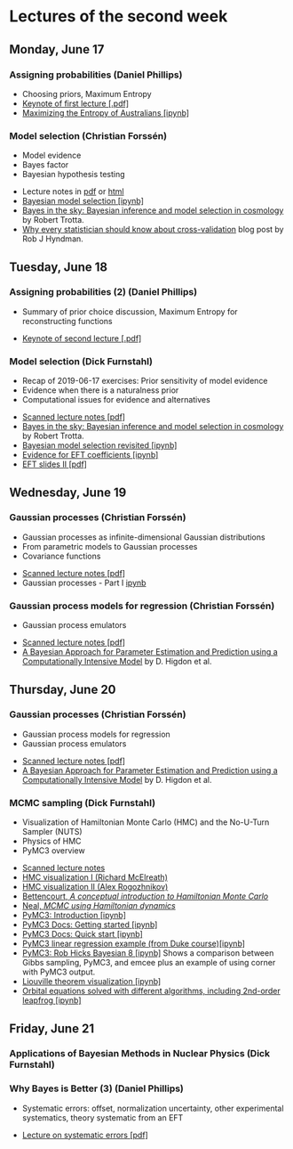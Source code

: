 # Lectures of the second week

## Monday, June 17

### Assigning probabilities (Daniel Phillips)
* Choosing priors, Maximum Entropy
* [Keynote of first lecture [.pdf]](https://github.com/NuclearTalent/Bayes2019/blob/master/topics/assigning-probabilities/TALENT_M2a.pdf)
* [Maximizing the Entropy of Australians [ipynb]](https://github.com/NuclearTalent/Bayes2019/blob/master/topics/assigning-probabilities/MaxEnt_Australians.ipynb)


### Model selection (Christian Forss&eacute;n)
- Model evidence
- Bayes factor
- Bayesian hypothesis testing
* Lecture notes in [pdf](pub/model_selection-minted.pdf) or [html](pub/model_selection-bs.html)
* [Bayesian model selection [ipynb]](https://github.com/NuclearTalent/Bayes2019/blob/master/topics/model-selection/model-selection_I.ipynb)
* [Bayes in the sky: Bayesian inference and model selection in cosmology](https://arxiv.org/abs/0803.4089) by Robert Trotta.
* [Why every statistician should know about cross-validation](https://robjhyndman.com/hyndsight/crossvalidation/) blog post by Rob J Hyndman.




## Tuesday, June 18

### Assigning probabilities (2) (Daniel Phillips)
- Summary of prior choice discussion, Maximum Entropy for reconstructing functions
* [Keynote of second lecture [.pdf]](https://github.com/NuclearTalent/Bayes2019/blob/master/topics/assigning-probabilities/TALENT_T2b.pdf)


### Model selection (Dick Furnstahl)
- Recap of 2019-06-17 exercises: Prior sensitivity of model evidence
- Evidence when there is a naturalness prior
- Computational issues for evidence and alternatives
* [Scanned lecture notes [pdf]](https://github.com/NuclearTalent/Bayes2019/blob/master/topics/model-selection/pub/Lecture_T2a_rjf.pdf)
* [Bayes in the sky: Bayesian inference and model selection in cosmology](https://arxiv.org/abs/0803.4089) by Robert Trotta.
* [Bayesian model selection revisited [ipynb]](https://github.com/NuclearTalent/Bayes2019/blob/master/topics/model-selection/model-selection_I_rjf.ipynb)
* [Evidence for EFT coefficients [ipynb]](https://github.com/NuclearTalent/Bayes2019/blob/master/topics/model-selection/NuclearTalent/Bayes2019/blob/master/topics/Evidence_for_model_EFT_coefficients.ipynb)
* [EFT slides II [pdf]](https://github.com/NuclearTalent/Bayes2019/blob/master/topics/model-selection/EFT_slides_II.pdf)





## Wednesday, June 19

### Gaussian processes (Christian Forss&eacute;n)
- Gaussian processes as infinite-dimensional Gaussian distributions
- From parametric models to Gaussian processes
- Covariance functions
* [Scanned lecture notes [pdf]](https://github.com/NuclearTalent/Bayes2019/blob/master/topics/gaussian-processes/Lecture_W2b_cf.pdf)
* Gaussian processes - Part I [ipynb](https://github.com/NuclearTalent/Bayes2019/blob/master/topics/gaussian-processes/GP-I.ipynb)


### Gaussian process models for regression (Christian Forss&eacute;n)
- Gaussian process emulators
* [Scanned lecture notes [pdf]](https://github.com/NuclearTalent/Bayes2019/blob/master/topics/gaussian-processes/Lecture_Th2a_cf.pdf)
* [A Bayesian Approach for Parameter Estimation and Prediction using a Computationally Intensive Model](https://arxiv.org/abs/1407.3017) by D. Higdon et al.




## Thursday, June 20

### Gaussian processes (Christian Forss&eacute;n)
- Gaussian process models for regression
- Gaussian process emulators
* [Scanned lecture notes [pdf]](https://github.com/NuclearTalent/Bayes2019/blob/master/topics/gaussian-processes/Lecture_Th2a_cf.pdf)
* [A Bayesian Approach for Parameter Estimation and Prediction using a Computationally Intensive Model](https://arxiv.org/abs/1407.3017) by D. Higdon et al.


### MCMC sampling (Dick Furnstahl)
- Visualization of Hamiltonian Monte Carlo (HMC) and the No-U-Turn Sampler (NUTS)
- Physics of HMC
- PyMC3 overview
* [Scanned lecture notes](https://github.com/NuclearTalent/Bayes2019/blob/master/topics/mcmc-sampling/Lecture_W2a_rjf.pdf)
* [HMC visualization I (Richard McElreath)](http://elevanth.org/blog/2017/11/28/build-a-better-markov-chain/)
* [HMC visualization II (Alex Rogozhnikov)](https://arogozhnikov.github.io/2016/12/19/markov_chain_monte_carlo.html)
* [Bettencourt, *A conceptual introduction to Hamiltonian Monte Carlo*](https://github.com/NuclearTalent/Bayes2019/blob/master/topics/mcmc-sampling/Refs/Conceptual_introduction_to_Hamiltonian_Monte_Carlo_Betancourt_1701.02434.pdf)
* [Neal, *MCMC using Hamiltonian dynamics*](https://github.com/NuclearTalent/Bayes2019/blob/master/topics/mcmc-sampling/Refs/MCMC_using_Hamiltonian_dynamics_Neal_1206.1901.pdf)
* [PyMC3: Introduction [ipynb]](https://github.com/NuclearTalent/Bayes2019/blob/master/topics/mcmc-sampling/PyMC3/PyMC3_intro.ipynb)
* [PyMC3 Docs: Getting started [ipynb]](https://github.com/NuclearTalent/Bayes2019/blob/master/topics/mcmc-sampling/PyMC3/PyMC3_docs_getting_started.ipynb)
* [PyMC3 Docs: Quick start [ipynb]](https://github.com/NuclearTalent/Bayes2019/blob/master/topics/mcmc-sampling/PyMC3/PyMC3_docs_api_quickstart.ipynb)
* [PyMC3 linear regression example (from Duke course)[ipynb]](https://github.com/NuclearTalent/Bayes2019/blob/master/topics/mcmc-sampling/PyMC3/Linear_regression_S15B_PyMC3.ipynb)
* [PyMC3: Rob Hicks Bayesian 8 [ipynb]](https://github.com/NuclearTalent/Bayes2019/blob/master/topics/mcmc-sampling/PyMC3/Rob_Hicks_bayesian_8.ipynb) Shows a comparison between Gibbs sampling, PyMC3, and emcee plus an example of using corner with PyMC3 output.
* [Liouville theorem visualization [ipynb]](https://github.com/NuclearTalent/Bayes2019/blob/master/topics/mcmc-sampling/PyMC3/Liouville_theorem_visualization.ipynb)
* [Orbital equations solved with different algorithms, including 2nd-order leapfrog [ipynb]](https://github.com/NuclearTalent/Bayes2019/blob/master/topics/mcmc-sampling/PyMC3/Orbital_eqs_with_different_algorithms.ipynb)



## Friday, June 21

### Applications of Bayesian Methods in Nuclear Physics (Dick Furnstahl)

### Why Bayes is Better (3) (Daniel Phillips)
- Systematic errors: offset, normalization uncertainty, other experimental systematics, theory systematic from an EFT
* [Lecture on systematic errors [pdf]](https://github.com/NuclearTalent/Bayes2019/blob/master/topics/why-bayes-is-better/TALENT_F2a.pdf)




